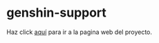 # genshin-support
Haz click [aquí](https://moisesjpg.github.io/genshin-support/) para ir a la pagina web del proyecto.